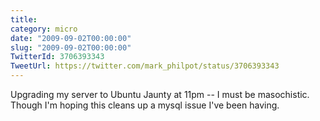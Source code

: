 ```yaml
---
title: 
category: micro
date: "2009-09-02T00:00:00"
slug: "2009-09-02T00:00:00"
TwitterId: 3706393343
TweetUrl: https://twitter.com/mark_philpot/status/3706393343
---
```


Upgrading my server to Ubuntu Jaunty at 11pm -- I must be masochistic. Though
I'm hoping this cleans up a mysql issue I've been having.
